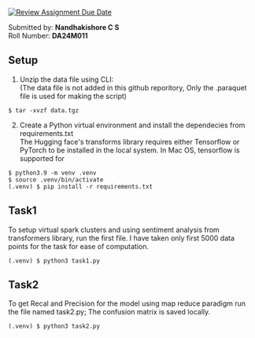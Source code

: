 [![Review Assignment Due Date](https://classroom.github.com/assets/deadline-readme-button-22041afd0340ce965d47ae6ef1cefeee28c7c493a6346c4f15d667ab976d596c.svg)](https://classroom.github.com/a/tKoQrp-x)

Submitted by: **Nandhakishore C S** <br>
Roll Number: **DA24M011**

## Setup
1. Unzip the data file using CLI: <br>
(The data file is not added in this github reporitory, Only the .paraquet file is used for making the script)
```console
$ tar -xvzf data.tgz 
```

2. Create a Python virtual environment and install the dependecies from requirements.txt <br>
The Hugging face's transforms library requires either Tensorflow or PyTorch to be installed in the local system. In Mac OS, tensorflow is supported for 
```console
$ python3.9 -m venv .venv
$ source .venv/bin/activate 
(.venv) $ pip install -r requirements.txt
```

## Task1

To setup virtual spark clusters and using sentiment analysis from transformers library, run the first file. I have taken only first 5000 data points for the task for ease of computation.  
```console
(.venv) $ python3 task1.py 
```

## Task2

To get Recal and Precision for the model using map reduce paradigm run the file named task2.py; The confusion matrix is saved locally. 
```console
(.venv) $ python3 task2.py 
```